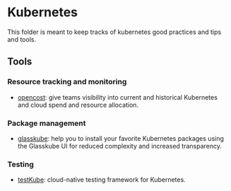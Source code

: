 # Kubernetes

This folder is meant to keep tracks of kubernetes good practices and tips
and tools.

## Tools

### Resource tracking and monitoring

- [opencost](opencost/opencost.md): give teams visibility into current and historical Kubernetes and
cloud spend and resource allocation.

### Package management

- [glasskube](glasskube/glasskube.md): help you to install your favorite Kubernetes packages using
the Glasskube UI for reduced complexity and increased transparency.

### Testing

- [testKube](https://github.com/kubeshop/testkube): cloud-native testing framework
for Kubernetes.
